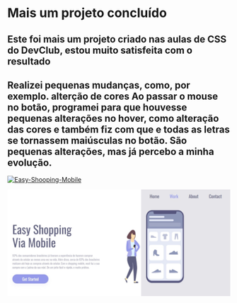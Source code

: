 <h1 >Mais um projeto concluído </h1>
<h2>Este foi mais um projeto criado nas aulas de CSS do DevClub, estou muito satisfeita com o resultado </h2>
   
<H2> Realizei pequenas mudanças, como, por exemplo.
  alterção de cores
  Ao passar o mouse no botão, programei para que houvesse pequenas alterações no hover,
  como alteração das cores e também fiz com que e todas as letras se tornassem maiúsculas no botão. 
  São pequenas alterações, mas já percebo a minha evolução. </h2>

[![Easy-Shooping-Mobile](https://img.shields.io/badge/Ver_Projeto-Click_Aqui-9499EA?style=for-the-badge&labelColor=5D5D7D)](https://daniellypedrini.github.io/)

<img src="https://github.com/daniellypedrini/Easy-Shooping-Mobile/blob/main/assets/Easy%20Shopping%20Via%20Mobile-%20README.jpeg" alt="Easy-Shooping-Mobile-README">
